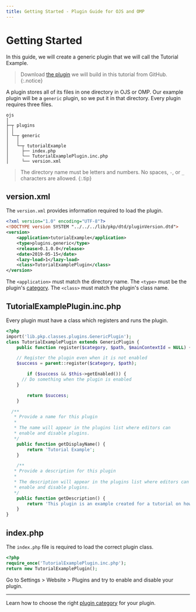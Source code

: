 ```yaml
---
title: Getting Started - Plugin Guide for OJS and OMP
---
```


# Getting Started

In this guide, we will create a generic plugin that we will call the Tutorial Example.

> Download [the plugin](https://github.com/pkp/tutorialExample) we will build in this tutorial from GitHub.
{:.notice}

A plugin stores all of its files in one directory in OJS or OMP. Our example plugin will be a `generic` plugin, so we put it in that directory. Every plugin requires three files.

```
ojs
│
├─┬ plugins
│ │
│ └─┬ generic
│   │
│   └─┬ tutorialExample
│     ├── index.php
│     └── TutorialExamplePlugin.inc.php
│     └── version.xml
```

> The directory name must be letters and numbers. No spaces, `-`, or `_` characters are allowed.
{:.tip}

## version.xml

The `version.xml` provides information required to load the plugin.

```xml
<?xml version="1.0" encoding="UTF-8"?>
<!DOCTYPE version SYSTEM "../../../lib/pkp/dtd/pluginVersion.dtd">
<version>
	<application>tutorialExample</application>
	<type>plugins.generic</type>
	<release>0.1.0.0</release>
	<date>2019-05-15</date>
	<lazy-load>1</lazy-load>
	<class>TutorialExamplePlugin</class>
</version>
```

The `<application>` must match the directory name. The `<type>` must be the plugin's [category](./categories). The `<class>` must match the plugin's class name.

## TutorialExamplePlugin.inc.php

Every plugin must have a class which registers and runs the plugin.

```php
<?php
import('lib.pkp.classes.plugins.GenericPlugin');
class TutorialExamplePlugin extends GenericPlugin {
	public function register($category, $path, $mainContextId = NULL) {

    // Register the plugin even when it is not enabled
    $success = parent::register($category, $path);

		if ($success && $this->getEnabled()) {
      // Do something when the plugin is enabled
    }

		return $success;
	}

  /**
   * Provide a name for this plugin
   *
   * The name will appear in the plugins list where editors can
   * enable and disable plugins.
   */
	public function getDisplayName() {
		return 'Tutorial Example';
	}

	/**
   * Provide a description for this plugin
   *
   * The description will appear in the plugins list where editors can
   * enable and disable plugins.
   */
	public function getDescription() {
		return 'This plugin is an example created for a tutorial on how to create a plugin.';
	}
}
```

## index.php

The `index.php` file is required to load the correct plugin class.

```php
<?php
require_once('TutorialExamplePlugin.inc.php');
return new TutorialExamplePlugin();
```

Go to Settings > Website > Plugins and try to enable and disable your plugin.

---

Learn how to choose the right [plugin category](./categories) for your plugin.
